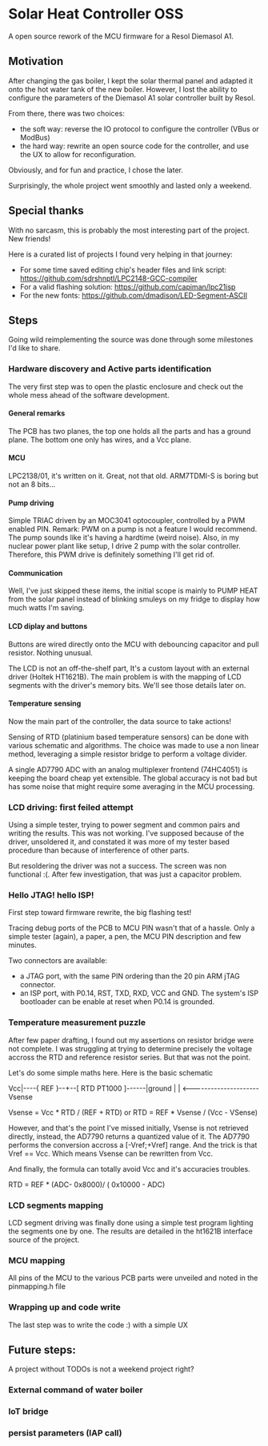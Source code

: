  
# Solar Heat Controller OSS

A open source rework of the MCU firmware for a Resol Diemasol A1.

## Motivation

After changing the gas boiler, I kept the solar thermal panel and adapted it onto the hot water tank of the new boiler. However, I lost the ability to configure the parameters of the Diemasol A1 solar controller built by Resol.

From there, there was two choices:

 * the soft way: reverse the IO protocol to configure the controller (VBus or ModBus)
 * the hard way: rewrite an open source code for the controller, and use the UX to allow for reconfiguration.

Obviously, and for fun and practice, I chose the later.

Surprisingly, the whole project went smoothly and lasted only a weekend. 


## Special thanks

With no sarcasm, this is probably the most interesting part of the project. New friends!

Here is a curated list of projects I found very helping in that journey:

- For some time saved editing chip's header files and link script: https://github.com/sdrshnptl/LPC2148-GCC-compiler
- For a valid flashing solution: https://github.com/capiman/lpc21isp
- For the new fonts: https://github.com/dmadison/LED-Segment-ASCII

## Steps

Going wild reimplementing the source was done through some milestones I'd like to share.

### Hardware discovery and Active parts identification

The very first step was to open the plastic enclosure and check out the whole mess ahead of the software development. 

#### General remarks

The PCB has two planes, the top one holds all the parts and has a ground plane. The bottom one only has wires, and a Vcc plane.

#### MCU

LPC2138/01, it's written on it. Great, not that old. ARM7TDMI-S is boring but not an 8 bits...

#### Pump driving

Simple TRIAC driven by an MOC3041 optocoupler, controlled by a PWM enabled PIN.
Remark: PWM on a pump is not a feature I would recommend. The pump sounds like it's having a hardtime (weird noise). Also, in my nuclear power plant like setup, I drive 2 pump with the solar controller. Therefore, this PWM drive is definitely something I'll get rid of. 

#### Communication 

Well, I've just skipped these items, the initial scope is mainly to PUMP HEAT from the solar panel instead of blinking smuleys on my fridge to display how much watts I'm saving.

#### LCD diplay and buttons

Buttons are wired directly onto the MCU with debouncing capacitor and pull resistor. Nothing unusual.

The LCD is not an off-the-shelf part, It's a custom layout with an external driver (Holtek HT1621B). The main problem is with the mapping of LCD segments with the driver's memory bits. We'll see those details later on. 

#### Temperature sensing

Now the main part of the controller, the data source to take actions! 

Sensing of RTD (platinium based temperature sensors) can be done with various schematic and algorithms. The choice was made to use a non linear method, leveraging a simple resistor bridge to perform a voltage divider.

A single AD7790 ADC with an analog multiplexer frontend (74HC4051) is keeping the board cheap yet extensible. The global accuracy is not bad but has some noise that might require some averaging in the MCU processing.

### LCD driving: first feiled attempt

Using a simple tester, trying to power segment and common pairs and writing the results. This was not working. I've supposed because of the driver, unsoldered it, and constated it was more of my tester based procedure than because of interference of other parts.

But resoldering the driver was not a success. The screen was non functional :(. After few investigation, that was just a capacitor problem.

### Hello JTAG! hello ISP!

First step toward firmware rewrite, the big flashing test! 

Tracing debug ports of the PCB to MCU PIN wasn't that of a hassle. Only a simple tester (again), a paper, a pen, the MCU PIN description and few minutes.

Two connectors are available: 

 * a JTAG port, with the same PIN ordering than the 20 pin ARM jTAG connector. 
 * an ISP port, with P0.14, RST, TXD, RXD, VCC and GND. The system's ISP bootloader can be enable at reset when P0.14 is grounded.  

### Temperature measurement puzzle

After few paper drafting, I found out my assertions on resistor bridge were not complete. I was struggling at trying to determine precisely the voltage accross the RTD and reference resistor series. But that was not the point.

Let's do some simple maths here. Here is the basic schematic

Vcc|----{ REF }--+--[ RTD PT1000 ]------|ground
                 |                      |
                  <---------------------
                        Vsense

Vsense = Vcc * RTD / (REF + RTD)
or
RTD = REF * Vsense / (Vcc - VSense)

However, and that's the point I've missed initially, Vsense is not retrieved directly, instead, the AD7790 returns a quantized value of it. The AD7790 performs the conversion accross a [-Vref;+Vref] range. And the trick is that Vref == Vcc. Which means Vsense can be rewritten from Vcc.

And finally, the formula can totally avoid Vcc and it's accuracies troubles.

RTD = REF * (ADC- 0x8000)/ ( 0x10000 - ADC)

### LCD segments mapping

LCD segment driving was finally done using a simple test program lighting the segments one by one. The results are detailed in the ht1621B interface source of the project. 

### MCU mapping

All pins of the MCU to the various PCB parts were unveiled and noted in the pinmapping.h file

### Wrapping up and code write

The last step was to write the code :) with a simple UX

## Future steps:

A project without TODOs is not a weekend project right?

### External command of water boiler

### IoT bridge

### persist parameters (IAP call)
